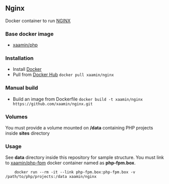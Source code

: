 ## Nginx
Docker container to run [NGINX](http://nginx.org/)

### Base docker image
* [xaamin/php](https://registry.hub.docker.com/r/xaamin/ubuntu)

### Installation
* Install [Docker](https://www.docker.com)
* Pull from [Docker Hub](https://hub.docker.com/r/xaamin/nginx) `docker pull xaamin/nginx`

### Manual build
* Build an image from Dockerfile `docker build -t xaamin/nginx https://github.com/xaamin/nginx.git`

### Volumes
You must provide a volume mounted on **/data** containing PHP projects inside **sites** directory

### Usage
See **data** directory inside this repository for sample structure. You must link to [xaamin/php-fpm](xaamin/php-fpm) docker container named as **php-fpm.box**.

```	
	docker run --rm -it --link php-fpm.box:php-fpm.box -v /path/to/php/projects:/data xaamin/nginx
```
